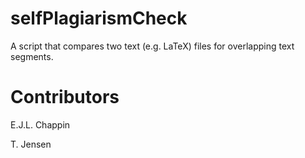 # selfPlagiarismCheck
A script that compares two text (e.g. LaTeX) files for overlapping text segments.

# Contributors
E.J.L. Chappin

T. Jensen
